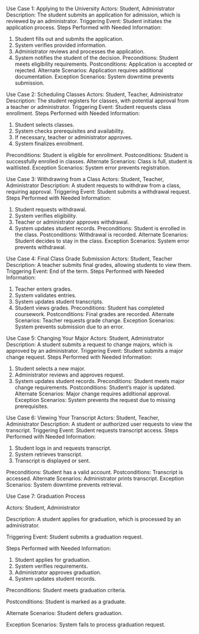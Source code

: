 Use Case 1: Applying to the University
Actors: Student, Administrator
Description: The student submits an application for admission, which is reviewed by an administrator.
Triggering Event: Student initiates the application process.
Steps Performed with Needed Information:
1. Student fills out and submits the application.
2. System verifies provided information.
3. Administrator reviews and processes the application.
4. System notifies the student of the decision.
Preconditions: Student meets eligibility requirements. 
Postconditions: Application is accepted or rejected. 
Alternate Scenarios: Application requires additional documentation. 
Exception Scenarios: System downtime prevents submission.

Use Case 2: Scheduling Classes
Actors: Student, Teacher, Administrator
Description: The student registers for classes, with potential approval from a teacher or administrator.
Triggering Event: Student requests class enrollment.
Steps Performed with Needed Information:
1. Student selects classes.
2. System checks prerequisites and availability.
3. If necessary, teacher or administrator approves.
4. System finalizes enrollment.

Preconditions: Student is eligible for enrollment. 
Postconditions: Student is successfully enrolled in classes. 
Alternate Scenarios: Class is full, student is waitlisted. 
Exception Scenarios: System error prevents registration.

Use Case 3: Withdrawing from a Class
Actors: Student, Teacher, Administrator
Description: A student requests to withdraw from a class, requiring approval.
Triggering Event: Student submits a withdrawal request.
Steps Performed with Needed Information:
   1. Student requests withdrawal.
   2. System verifies eligibility.
   3. Teacher or administrator approves withdrawal.
   4. System updates student records.
Preconditions: Student is enrolled in the class. 
Postconditions: Withdrawal is recorded. 
Alternate Scenarios: Student decides to stay in the class. 
Exception Scenarios: System error prevents withdrawal.

Use Case 4: Final Class Grade Submission
Actors: Student, Teacher
Description: A teacher submits final grades, allowing students to view them.
Triggering Event: End of the term.
Steps Performed with Needed Information:
   1. Teacher enters grades.
   2. System validates entries.
   3. System updates student transcripts.
   4. Student views grades.
Preconditions: Student has completed coursework. 
Postconditions: Final grades are recorded. 
Alternate Scenarios: Teacher requests grade change. 
Exception Scenarios: System prevents submission due to an error.

Use Case 5: Changing Your Major
Actors: Student, Administrator
Description: A student submits a request to change majors, which is approved by an administrator.
Triggering Event: Student submits a major change request.
Steps Performed with Needed Information:
   1. Student selects a new major.
   2. Administrator reviews and approves request.
   3. System updates student records.
Preconditions: Student meets major change requirements. 
Postconditions: Student’s major is updated.
Alternate Scenarios: Major change requires additional approval. 
Exception Scenarios: System prevents the request due to missing prerequisites.

Use Case 6: Viewing Your Transcript
Actors: Student, Teacher, Administrator
Description: A student or authorized user requests to view the transcript.
Triggering Event: Student requests transcript access.
Steps Performed with Needed Information:
   1. Student logs in and requests transcript.
   2. System retrieves transcript.
   3. Transcript is displayed or sent.

Preconditions: Student has a valid account. 
Postconditions: Transcript is accessed. 
Alternate Scenarios: Administrator prints transcript.
Exception Scenarios: System downtime prevents retrieval.


Use Case 7: Graduation Process

Actors: Student, Administrator

Description: A student applies for graduation, which is processed by an administrator.

Triggering Event: Student submits a graduation request.

Steps Performed with Needed Information:
   1. Student applies for graduation.
   2. System verifies requirements.
   3. Administrator approves graduation.
   4. System updates student records.

Preconditions: Student meets graduation criteria. 

Postconditions: Student is marked as a graduate. 

Alternate Scenarios: Student defers graduation. 

Exception Scenarios: System fails to process graduation request.